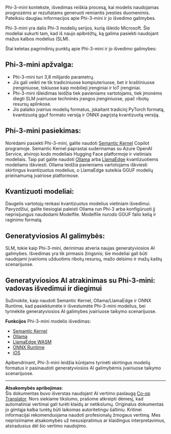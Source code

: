 <!--
CO_OP_TRANSLATOR_METADATA:
{
  "original_hash": "f1ff728038c4f554b660a36b76cbdd6e",
  "translation_date": "2025-09-12T14:54:36+00:00",
  "source_file": "md/01.Introduction/03/overview.md",
  "language_code": "lt"
}
-->
Phi-3-mini kontekste, išvedimas reiškia procesą, kai modelis naudojamas prognozėms ar rezultatams generuoti remiantis įvesties duomenimis. Pateiksiu daugiau informacijos apie Phi-3-mini ir jo išvedimo galimybes.

Phi-3-mini yra dalis Phi-3 modelių serijos, kurią išleido Microsoft. Šie modeliai sukurti tam, kad iš naujo apibrėžtų, ką galima pasiekti naudojant mažus kalbos modelius (SLM).

Štai keletas pagrindinių punktų apie Phi-3-mini ir jo išvedimo galimybes:

## **Phi-3-mini apžvalga:**
- Phi-3-mini turi 3,8 milijardo parametrų.
- Jis gali veikti ne tik tradiciniuose kompiuteriuose, bet ir kraštiniuose įrenginiuose, tokiuose kaip mobilieji įrenginiai ir IoT įrenginiai.
- Phi-3-mini išleidimas leidžia tiek pavieniams vartotojams, tiek įmonėms diegti SLM įvairiuose techninės įrangos įrenginiuose, ypač ribotų resursų aplinkose.
- Jis palaiko įvairius modelių formatus, įskaitant tradicinį PyTorch formatą, kvantizuotą gguf formato versiją ir ONNX pagrįstą kvantizuotą versiją.

## **Phi-3-mini pasiekimas:**
Norėdami pasiekti Phi-3-mini, galite naudoti [Semantic Kernel](https://github.com/microsoft/SemanticKernelCookBook?WT.mc_id=aiml-138114-kinfeylo) Copilot programoje. Semantic Kernel paprastai suderinamas su Azure OpenAI Service, atvirojo kodo modeliais Hugging Face platformoje ir vietiniais modeliais.
Taip pat galite naudoti [Ollama](https://ollama.com) arba [LlamaEdge](https://llamaedge.com) kvantizuotiems modeliams iškviesti. Ollama leidžia pavieniams vartotojams iškviesti skirtingus kvantizuotus modelius, o LlamaEdge suteikia GGUF modelių prieinamumą įvairiose platformose.

## **Kvantizuoti modeliai:**
Daugelis vartotojų renkasi kvantizuotus modelius vietiniam išvedimui. Pavyzdžiui, galite tiesiogiai paleisti Ollama run Phi-3 arba konfigūruoti jį neprisijungus naudodami Modelfile. Modelfile nurodo GGUF failo kelią ir raginimo formatą.

## **Generatyviosios AI galimybės:**
SLM, tokie kaip Phi-3-mini, derinimas atveria naujas generatyviosios AI galimybes. Išvedimas yra tik pirmasis žingsnis; šie modeliai gali būti naudojami įvairioms užduotims ribotų resursų, mažo delsimo ir mažų kaštų scenarijuose.

## **Generatyviosios AI atrakinimas su Phi-3-mini: vadovas išvedimui ir diegimui** 
Sužinokite, kaip naudoti Semantic Kernel, Ollama/LlamaEdge ir ONNX Runtime, kad pasiektumėte ir išvestumėte Phi-3-mini modelius, bei tyrinėkite generatyviosios AI galimybes įvairiuose taikymo scenarijuose.

**Funkcijos**
Phi-3-mini modelio išvedimas:

- [Semantic Kernel](https://github.com/Azure-Samples/Phi-3MiniSamples/tree/main/semantickernel?WT.mc_id=aiml-138114-kinfeylo)
- [Ollama](https://github.com/Azure-Samples/Phi-3MiniSamples/tree/main/ollama?WT.mc_id=aiml-138114-kinfeylo)
- [LlamaEdge WASM](https://github.com/Azure-Samples/Phi-3MiniSamples/tree/main/wasm?WT.mc_id=aiml-138114-kinfeylo)
- [ONNX Runtime](https://github.com/Azure-Samples/Phi-3MiniSamples/tree/main/onnx?WT.mc_id=aiml-138114-kinfeylo)
- [iOS](https://github.com/Azure-Samples/Phi-3MiniSamples/tree/main/ios?WT.mc_id=aiml-138114-kinfeylo)

Apibendrinant, Phi-3-mini leidžia kūrėjams tyrinėti skirtingus modelių formatus ir pasinaudoti generatyviosios AI galimybėmis įvairiuose taikymo scenarijuose.

---

**Atsakomybės apribojimas**:  
Šis dokumentas buvo išverstas naudojant AI vertimo paslaugą [Co-op Translator](https://github.com/Azure/co-op-translator). Nors siekiame tikslumo, prašome atkreipti dėmesį, kad automatiniai vertimai gali turėti klaidų ar netikslumų. Originalus dokumentas jo gimtąja kalba turėtų būti laikomas autoritetingu šaltiniu. Kritinei informacijai rekomenduojama naudoti profesionalų žmogaus vertimą. Mes neprisiimame atsakomybės už nesusipratimus ar klaidingus interpretavimus, atsiradusius dėl šio vertimo naudojimo.